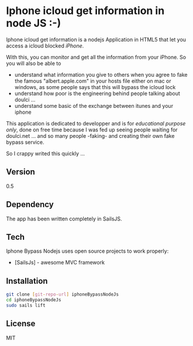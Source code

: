 Iphone icloud get information in node JS :-)
=========

Iphone icloud get information is a nodejs Application in HTML5 that let you access a icloud blocked *iPhone*.


With this, you can monitor and get all the information from your iPhone. So you will also be able to
- understand what information you give to others when you agree to fake the famous "albert.apple.com" in your hosts file either on mac or windows, as some people says that this will bypass the icloud lock
- understand how poor is the engineering behind people talking about doulci ...
- understand some basic of the exchange between itunes and your iphone

This application is dedicated to developper and is for *educational purpose only*, done on free time because I was fed up seeing people waiting for doulci.net ... and so many people -faking- and creating their own fake bypass service.

So I crappy writed this quickly ...

Version
----
0.5

Dependency
----
The app has been written completely in SailsJS.  

Tech
-----------

Iphone Bypass Nodejs uses open source projects to work properly:

* [SailsJs] - awesome MVC framework 

Installation
--------------

```sh
git clone [git-repo-url] iphoneBypassNodeJs
cd iphoneBypassNodeJs
sudo sails lift
```

License
----
MIT


[Waterzo]:http://www.digit-prime.com/
